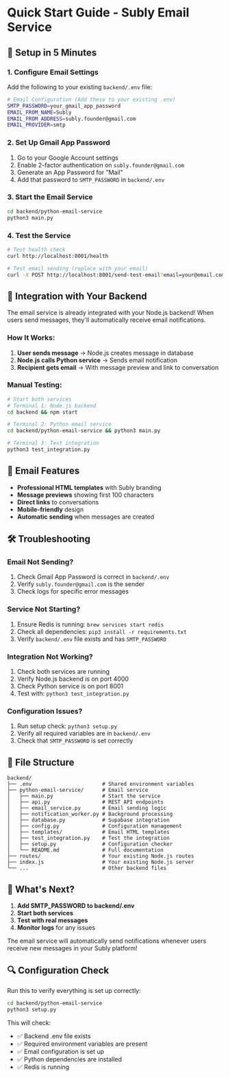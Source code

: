 # Quick Start Guide - Subly Email Service

## 🚀 Setup in 5 Minutes

### 1. Configure Email Settings

Add the following to your existing `backend/.env` file:

```bash
# Email Configuration (Add these to your existing .env)
SMTP_PASSWORD=your_gmail_app_password
EMAIL_FROM_NAME=Subly
EMAIL_FROM_ADDRESS=subly.founder@gmail.com
EMAIL_PROVIDER=smtp
```

### 2. Set Up Gmail App Password

1. Go to your Google Account settings
2. Enable 2-factor authentication on `subly.founder@gmail.com`
3. Generate an App Password for "Mail"
4. Add that password to `SMTP_PASSWORD` in `backend/.env`

### 3. Start the Email Service

```bash
cd backend/python-email-service
python3 main.py
```

### 4. Test the Service

```bash
# Test health check
curl http://localhost:8001/health

# Test email sending (replace with your email)
curl -X POST http://localhost:8001/send-test-email?email=your@email.com
```

## 🔧 Integration with Your Backend

The email service is already integrated with your Node.js backend! When users send messages, they'll automatically receive email notifications.

### How It Works:

1. **User sends message** → Node.js creates message in database
2. **Node.js calls Python service** → Sends email notification
3. **Recipient gets email** → With message preview and link to conversation

### Manual Testing:

```bash
# Start both services
# Terminal 1: Node.js backend
cd backend && npm start

# Terminal 2: Python email service  
cd backend/python-email-service && python3 main.py

# Terminal 3: Test integration
python3 test_integration.py
```

## 📧 Email Features

- **Professional HTML templates** with Subly branding
- **Message previews** showing first 100 characters
- **Direct links** to conversations
- **Mobile-friendly** design
- **Automatic sending** when messages are created

## 🛠️ Troubleshooting

### Email Not Sending?
1. Check Gmail App Password is correct in `backend/.env`
2. Verify `subly.founder@gmail.com` is the sender
3. Check logs for specific error messages

### Service Not Starting?
1. Ensure Redis is running: `brew services start redis`
2. Check all dependencies: `pip3 install -r requirements.txt`
3. Verify `backend/.env` file exists and has `SMTP_PASSWORD`

### Integration Not Working?
1. Check both services are running
2. Verify Node.js backend is on port 4000
3. Check Python service is on port 8001
4. Test with: `python3 test_integration.py`

### Configuration Issues?
1. Run setup check: `python3 setup.py`
2. Verify all required variables are in `backend/.env`
3. Check that `SMTP_PASSWORD` is set correctly

## 📁 File Structure

```
backend/
├── .env                       # Shared environment variables
├── python-email-service/      # Email service
│   ├── main.py                # Start the service
│   ├── api.py                 # REST API endpoints
│   ├── email_service.py       # Email sending logic
│   ├── notification_worker.py # Background processing
│   ├── database.py            # Supabase integration
│   ├── config.py              # Configuration management
│   ├── templates/             # Email HTML templates
│   ├── test_integration.py    # Test the integration
│   ├── setup.py               # Configuration checker
│   └── README.md              # Full documentation
├── routes/                    # Your existing Node.js routes
├── index.js                   # Your existing Node.js server
└── ...                        # Other backend files
```

## 🎯 What's Next?

1. **Add SMTP_PASSWORD to backend/.env**
2. **Start both services**
3. **Test with real messages**
4. **Monitor logs** for any issues

The email service will automatically send notifications whenever users receive new messages in your Subly platform!

## 🔍 Configuration Check

Run this to verify everything is set up correctly:

```bash
cd backend/python-email-service
python3 setup.py
```

This will check:
- ✅ Backend .env file exists
- ✅ Required environment variables are present
- ✅ Email configuration is set up
- ✅ Python dependencies are installed
- ✅ Redis is running 